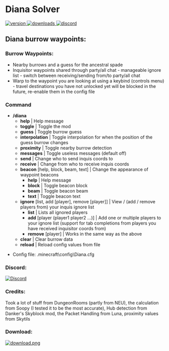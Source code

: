 # Diana Solver

<p align="left">
  <a href="https://github.com/Doppelclick/Diana/releases/latest" target="_blank">
    <img alt="version" src="https://img.shields.io/github/release/Doppelclick/Diana?color=%239f00ff&style=for-the-badge" />
  </a>
  <a href="https://github.com/Doppelclick/Diana/releases/latest" target="_blank">
    <img alt="downloads" src="https://img.shields.io/github/downloads/Doppelclick/Diana/total?color=%239f00ff&style=for-the-badge" />
  </a>
  <a href="https://discord.com/channels/@me" target="_blank">
    <img alt="discord" src="https://img.shields.io/badge/Discord-Doppelclick%235993-blue?style=for-the-badge&logo=appveyor" />
  </a>
</p>

## Diana burrow waypoints:

### Burrow Waypoints:
+ Nearby burrows and a guess for the ancestral spade
+ Inquisitor waypoints shared through party/all chat - manageable ignore list - switch between receiving/sending from/to party/all chat
+ Warp to the waypoint you are looking at using a keybind (controls menu) - travel destinations you have not unlocked yet will be blocked in the future, re-enable them in the config file

### Command
+ **/diana**
  + **help** | Help message
  + **toggle** | Toggle the mod
  + **guess** | Toggle burrow guess
  + **interpolation** | Toggle interpolation for when the position of the guess burrow changes
  + **proximity** | Toggle nearby burrow detection
  + **messages** | Toggle useless messages (default off)
  + **send** | Change who to send inquis coords to
  + **receive** | Change from who to receive inquis coords
  + **beacon** [help, block, beam, text] | Change the appearance of waypoint beacons
    + **help** | Help message
    + **block** | Toggle beacon block
    + **beam** | Toggle beacon beam
    + **text** | Toggle beacon text
  + **ignore** [list, add [player], remove [player]] | View / (add / remove players from) your inquis ignore list
    + **list** | Lists all ignored players
    + **add** [player (player1 player2 ...)] | Add one or multiple players to your ignore list (support for tab completions from players you have received inquisitor coords from)
    + **remove** [player] | Works in the same way as the above
  + **clear** | Clear burrow data
  + **reload** | Reload config values from file

- Config file: .minecraft\config\Diana.cfg

### Discord:
[![Discord](https://img.shields.io/badge/Discord-Doppelclick%235993-blue?style=for-the-badge&logo=appveyor)](https://discord.com/channels/@me)

### Credits:
Took a lot of stuff from DungeonRooms (partly from NEU), the calculation from Soopy (I tested it to be the most accurate), Hub detection from Danker's Skyblock mod, the Packet Handling from Luna, proximity values from Skytils

### Download:
<p align="left">
  <a href="https://github.com/Doppelclick/Diana/releases/latest" target="_blank">
    <img alt="download.png" src="https://img.shields.io/badge/%E2%A0%80-Download-brightgreen?style=for-the-badge&logo=appveyor" />
  </a>
</p>
